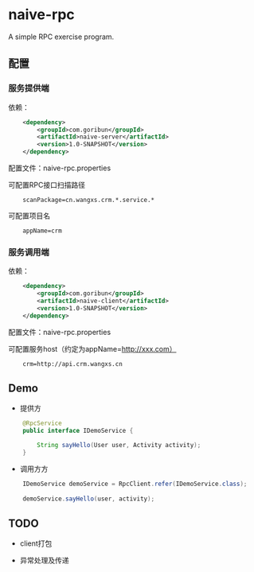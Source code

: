 # naive-rpc
A simple RPC exercise program.

## 配置

### 服务提供端

依赖：
```xml
    <dependency>
        <groupId>com.goribun</groupId>
        <artifactId>naive-server</artifactId>
        <version>1.0-SNAPSHOT</version>
    </dependency>
```
配置文件：naive-rpc.properties

可配置RPC接口扫描路径

```
    scanPackage=cn.wangxs.crm.*.service.*
```

可配置项目名

```
    appName=crm
```

### 服务调用端

依赖：
```xml
    <dependency>
        <groupId>com.goribun</groupId>
        <artifactId>naive-client</artifactId>
        <version>1.0-SNAPSHOT</version>
    </dependency>
```

配置文件：naive-rpc.properties

可配置服务host（约定为appName=http://xxx.com）

```
    crm=http://api.crm.wangxs.cn
```

## Demo

- 提供方

```java
    @RpcService
    public interface IDemoService {

        String sayHello(User user, Activity activity);
    }
```

- 调用方方

 ```java
     IDemoService demoService = RpcClient.refer(IDemoService.class);
     
     demoService.sayHello(user, activity);
 ```
 
## TODO

- client打包

- 异常处理及传递
